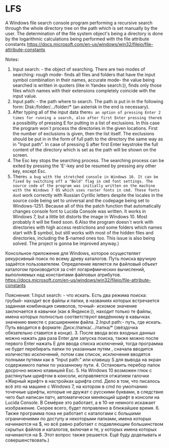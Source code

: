 # LFS
A Windows file search console program performing a recursive search through the whole directory tree on the path which is set manually by the user. The determination of the file system object's being a directory is done by the logarithmic calculations being performed with the file attribute constants 
https://docs.microsoft.com/en-us/windows/win32/fileio/file-attribute-constants

Notes:
1. Input search: - the object of searching. There are two modes of searching: rough mode- finds all files and folders that have the input symbol combination in their names, accurate mode- the value being searched is written in quoters (like in Yandex search:)), finds only those files which names with their extensions completely coincide with the input value.
2. Input path: - the path where to search. The path is put in in the following form: Disk:/folder/.../folder/* (an asterisk in the end is necessary).
3. After typing all of the input data there`s an option of pressing Enter 2 times for running a search, also after first Enter pressing there`s a possibility of pressing E for putting in a list of exclusions. In this case the program won`t process the directories in the given locations. First the number of exclusions is given, then the list itself. The exclusions should be put in in the form of full path to the directory the same way as in "Input path". In case of pressing S after first Enter keystroke the full content of the directory which is set as the path will be shown on the screen.
4. The Esc key stops the searching process. The searching process can be exited by pressing the 'E'-key and be resumed by pressing any other key, except Esc.
5. There`s a bug with the stretched console in Windows 10. It can be fixed by switching off a "Bold" flag in cmd font settings. The source code of the program was initially written on the machine with the Windows 7 OS which uses raster fonts in cmd. These fonts don`t work correctly with Russian Cyrillic letters despite the locales in the source code being set to universal and the codepage being set to Windows-1251. Because all of this the patch function that automatically changes console font to Lucida Console was written. It works in Windows 7, but a little bit distorts the image in Windows 10. Most probably it will be fixed soon.
6.Also the program doesn`t work with directories with high access restrictions and some folders which names start with $ symbol, but still works with most of the hidden files and directories, including the $-named ones too. This issue is also being solved.
The project is gonna be improved anyway.)


Консольное приложение для Windows, которое осуществляет рекурсивный поиск по всему древу каталогов. Путь поиска вручную задаётся пользователем. Определение является ли файловый объект каталогом производится за счёт логарифмических вычислений, выполняемых над константами файловых атрибутов.
https://docs.microsoft.com/en-us/windows/win32/fileio/file-attribute-constants

Пояснения:
1.Input search: - что искать. Есть два режима поиска: грубый- находит все файлы и папки, в названиях которых встречается заданная комбинация символов, точный- искомое значение заключается в кавычки (как в Яндексе:)), находит только те файлы, имена которых полностью соответствуют введённому в кавычках значению вместе с расширением файла.
2.Input path:- путь, где искать. Путь вводится в формате: Диск:/папка/…/папка/* (звёздочка обязательно ставится в конце).
3. После ввода всех входных данных можно нажать два раза Enter для запуска поиска, также можно после первого Enter нажать E для ввода списка исключений, тогда программа не будет перебирать папки по указанным путям , сначала вводится количество исключений, потом сам список, исключения вводятся полными путями как в “Input path:” или клавишу S для вывода на экран содержимого папки по указанному пути.
4. Остановить перебор папок досрочно можно клавишей Esc.
5. На Windows 10 возможен глюк с растянутым шрифтом в консоли, исправляется отжатием галочки «Жирный жрифт» в настройках шрифта cmd. Дело в том, что писалось всё это на машине с Windows 7, на котором в cmd по умолчанию точечные шрифты, которые не дружат с русскими буквами, в следствие чего был написан патч, автоматически меняющий шрифт в консоли на Lucida Console. В Семёрке это работает, а в 10-ке немного искажает изображение. Скорее всего, будет поправлено в ближайшее время.
6. Также программа пока не работает с каталогами с большими ограничениями по доступу и некоторыми папками, имена которых начинаются на $, но всё равно работает с подавляющим большинством скрытых файлов и каталогов, включая и те, у которых имена которых начинаются на $. Этот вопрос также решается.
Ещё буду доделывать и совершенствовать.)

